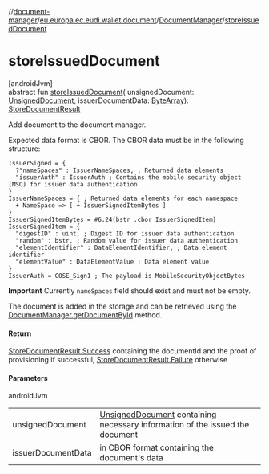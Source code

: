 //[document-manager](../../../index.md)/[eu.europa.ec.eudi.wallet.document](../index.md)/[DocumentManager](index.md)/[storeIssuedDocument](store-issued-document.md)

# storeIssuedDocument

[androidJvm]\
abstract fun [storeIssuedDocument](store-issued-document.md)(
unsignedDocument: [UnsignedDocument](../-unsigned-document/index.md),
issuerDocumentData: [ByteArray](https://kotlinlang.org/api/latest/jvm/stdlib/kotlin/-byte-array/index.html)): [StoreDocumentResult](../-store-document-result/index.md)

Add document to the document manager.

Expected data format is CBOR. The CBOR data must be in the following structure:

```cddl
IssuerSigned = {
  ?"nameSpaces" : IssuerNameSpaces, ; Returned data elements
  "issuerAuth" : IssuerAuth ; Contains the mobile security object (MSO) for issuer data authentication
}
IssuerNameSpaces = { ; Returned data elements for each namespace
  + NameSpace => [ + IssuerSignedItemBytes ]
}
IssuerSignedItemBytes = #6.24(bstr .cbor IssuerSignedItem)
IssuerSignedItem = {
  "digestID" : uint, ; Digest ID for issuer data authentication
  "random" : bstr, ; Random value for issuer data authentication
  "elementIdentifier" : DataElementIdentifier, ; Data element identifier
  "elementValue" : DataElementValue ; Data element value
}
IssuerAuth = COSE_Sign1 ; The payload is MobileSecurityObjectBytes
```

**Important** Currently `nameSpaces` field should exist and must not be empty.

The document is added in the storage and can be retrieved using
the [DocumentManager.getDocumentById](get-document-by-id.md) method.

#### Return

[StoreDocumentResult.Success](../-store-document-result/-success/index.md) containing the documentId
and the proof of provisioning if
successful, [StoreDocumentResult.Failure](../-store-document-result/-failure/index.md) otherwise

#### Parameters

androidJvm

|                    |                                                                                                                |
|--------------------|----------------------------------------------------------------------------------------------------------------|
| unsignedDocument   | [UnsignedDocument](../-unsigned-document/index.md) containing necessary information of the issued the document |
| issuerDocumentData | in CBOR format containing the document's data                                                                  |
